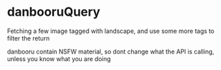 # danbooruQuery


Fetching a few image tagged with landscape, and use some more tags to filter the return

danbooru contain NSFW material, so dont change what the API is calling, unless you know what you are doing